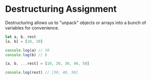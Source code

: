 # Destructuring Assignment

Destructuring allows us to "unpack" objects or arrays into a bunch of variables for convenience.

```javascript
let a, b, rest
[a, b] = [10, 20]

console.log(a) // 10
console.log(b) // b

[a, b, ...rest] = [10, 20, 30, 40, 50]

console.log(rest) // [30, 40, 50]
```